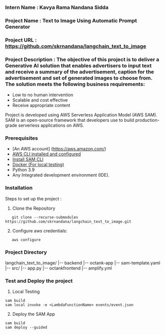 ### Intern Name : Kavya Rama Nandana Sidda
### Project Name : Text to Image Using Automatic Prompt Generator
### Project URL : https://github.com/skrnandana/langchain_text_to_image



### Project Description : The objective of this project is to deliver a Generative AI solution that enables advertisers to input text and receive a summary of the advertisement, caption for the advertisement and set of generated images to choose from. The solution meets the following business requirements:
+ Low to no human intervention
+ Scalable and cost effective
+ Receive appropriate content

Project is developed using AWS Serverless Application Model (AWS SAM). SAM is an open-source framework that developers use to build production-grade serverless applications on AWS.

### Prerequisites

+ [An AWS account] (https://aws.amazon.com/)
+ [AWS CLI installed and configured](https://docs.aws.amazon.com/cli/latest/userguide/getting-started-install.html#getting-started-install-instructions)
+ [Install SAM CLI](https://docs.aws.amazon.com/serverless-application-model/latest/developerguide/install-sam-cli.html)
+ [Docker (For local testing)](https://www.docker.com/products/docker-desktop/)
+ Python 3.9
+ Any Integrated development environment (IDE).

### Installation
Steps to set up the project :

1. Clone the Repository
```
   git clone --recurse-submodules https://github.com/skrnandana/langchain_text_to_image.git

```

2. Configure aws credentials:
```
   aws configure

```

### Project Directory

langchain_text_to_image/
  |-- backend
    |-- octank-app
      |-- sam-template.yaml        
        |-- src/
          |-- app.py 
  |-- octankfrontend
    |-- amplify.yml                    


### Test and Deploy the project
1. Local Testing
  ```
  sam build
  sam local invoke -e <LambdaFunctionName> events/event.json

```

2. Deploy the SAM App
  ```
  sam build
  sam deploy --guided
